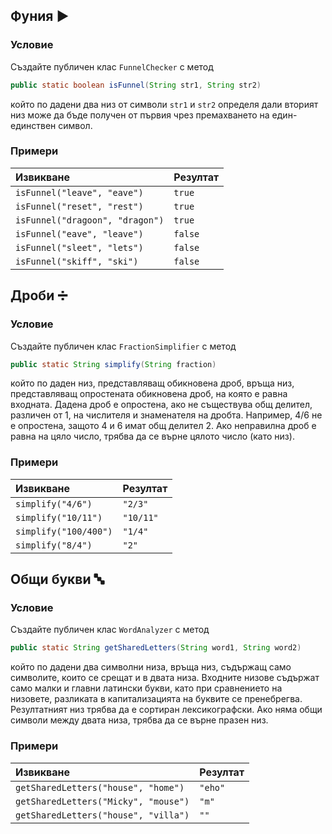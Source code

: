 ## Фуния :arrow_forward:

### Условие

Създайте публичен клас `FunnelChecker` с метод

```java
public static boolean isFunnel(String str1, String str2)
```

който по дадени два низ от символи `str1` и `str2` определя дали вторият низ може да бъде получен от първия чрез премахването на един-единствен символ. 

### Примери

| Извикване                       | Резултат   |
|:------------------------------- |:---------- |
| `isFunnel("leave", "eave")`     | `true`     |
| `isFunnel("reset", "rest")`     | `true`     |
| `isFunnel("dragoon", "dragon")` | `true`     |
| `isFunnel("eave", "leave")`     | `false`    |
| `isFunnel("sleet", "lets")`     | `false`    |
| `isFunnel("skiff", "ski")`      | `false`    |

## Дроби :heavy_division_sign:

### Условие

Създайте публичен клас `FractionSimplifier` с метод

```java
public static String simplify(String fraction)
```

който по даден низ, представляващ обикновена дроб, връща низ, представляващ опростената обикновена дроб, на която е равна входната. Дадена дроб е опростена, ако не съществува общ делител, различен от 1, на числителя и знаменателя на дробта. Например, 4/6 не е опростена, защото 4 и 6 имат общ делител 2. Ако неправилна дроб е равна на цяло число, трябва да се върне цялото число (като низ).

### Примери

| Извикване             | Резултат  |
|:--------------------- |:--------- |
| `simplify("4/6")`     | `"2/3"`   |
| `simplify("10/11")`   | `"10/11"` |
| `simplify("100/400")` | `"1/4"`   |
| `simplify("8/4")`     | `"2"`     |

## Общи букви :abc:

### Условие

Създайте публичен клас `WordAnalyzer` с метод

```java
public static String getSharedLetters(String word1, String word2)
```

който по дадени два символни низа, връща низ, съдържащ само символите, които се срещат и в двата низа. Входните низове съдържат само малки и главни латински букви, като при сравнението на низовете, разликата в капитализацията на буквите се пренебрегва. Резултатният низ трябва да е сортиран лексикографски. Ако няма общи символи между двата низа, трябва да се върне празен низ.

### Примери

| Извикване                            | Резултат |
|:------------------------------------ |:-------- |
| `getSharedLetters("house", "home")`  | `"eho"`  |
| `getSharedLetters("Micky", "mouse")` | `"m"`    |
| `getSharedLetters("house", "villa")` | `""`     |
